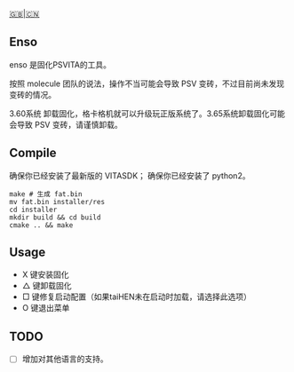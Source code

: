 [🇬🇧](README-EN.md)|[🇨🇳](README.md)

## Enso
enso 是固化PSVITA的工具。

按照 molecule 团队的说法，操作不当可能会导致 PSV 变砖，不过目前尚未发现变砖的情况。 

3.60系统 卸载固化，格卡格机就可以升级玩正版系统了。3.65系统卸载固化可能会导致 PSV 变砖，请谨慎卸载。

## Compile

确保你已经安装了最新版的 VITASDK；
确保你已经安装了 python2。

```shell
make # 生成 fat.bin
mv fat.bin installer/res
cd installer
mkdir build && cd build
cmake .. && make
```
## Usage

* X 键安装固化
* △ 键卸载固化
* □ 键修复启动配置（如果taiHEN未在启动时加载，请选择此选项）
* O 键退出菜单

## TODO
* [ ]  增加对其他语言的支持。

